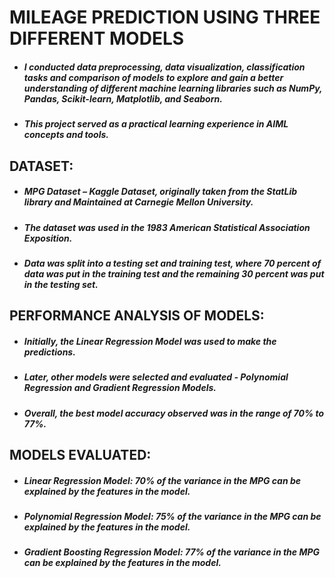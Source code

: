 # MILEAGE PREDICTION USING THREE DIFFERENT MODELS

- ##### I conducted data preprocessing, data visualization, classification tasks and comparison of models to explore and gain a better understanding of different machine learning libraries such as NumPy, Pandas, Scikit-learn, Matplotlib, and Seaborn.
- ##### This project served as a practical learning experience in AIML concepts and tools.

## DATASET: 
- ##### MPG Dataset – Kaggle Dataset, originally taken from the StatLib library and Maintained at Carnegie Mellon University.
- ##### The dataset was used in the 1983 American Statistical Association Exposition.
- ##### Data was split into a testing set and training test, where 70 percent of data was put in the training test and the remaining 30 percent was put in the testing set.

## PERFORMANCE ANALYSIS OF MODELS:
- ##### Initially, the Linear Regression Model was used to make the predictions.
- ##### Later, other models were selected and evaluated - Polynomial Regression and Gradient Regression Models.
- ##### Overall, the best model accuracy observed was in the range of 70% to 77%. 

## MODELS EVALUATED:
- ##### Linear Regression Model: 70% of the variance in the MPG can be explained by the features in the model.
- ##### Polynomial Regression Model: 75% of the variance in the MPG can be explained by the features in the model.
- ##### Gradient Boosting Regression Model: 77% of the variance in the MPG can be explained by the features in the model.
